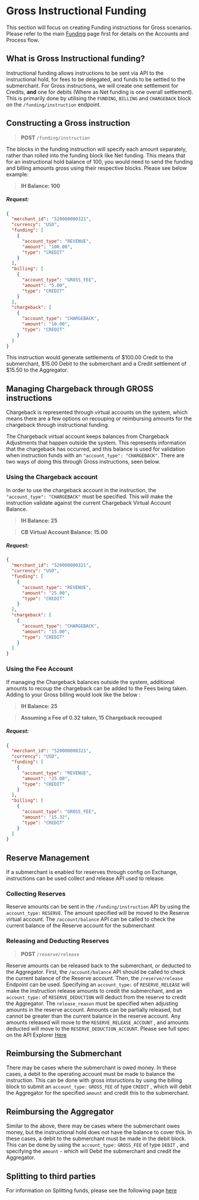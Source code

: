
# Gross Instructional Funding

This section will focus on creating Funding instructions for Gross scenarios. Please refer to the main [Funding](?path=docs/getting-started/getting-started-funding.md) page first for details on the Accounts and Process flow.

## What is Gross Instructional funding?

Instructional funding allows instructions to be sent via API to the instructional hold, for fees to be delegated, and funds to be settled to the submerchant.
For Gross instructions, we will create one settlement for Credits, **and** one for debits (Where as Net funding is one overall settlement). This is primarily done by utilising the `FUNDING`, `BILLING` and `CHARGEBACK` block on the `/funding/instruction` endpoint.

## Constructing a Gross instruction 

<!-- theme: info -->
>**POST** `/funding/instruction`

The blocks in the funding instruction will specify each amount separately, rather than rolled into the funding block like Net funding. 
This means that for an instructional hold balance of 100, you would need to send the funding and billing amounts gross using their respective blocks. 
Please see below example:
<!-- theme: success -->
>**IH Balance: 100**

##### Request:

```json
{
  "merchant_id": "520000000321",
  "currency": "USD",
  "funding": [
    {
      "account_type": "REVENUE",
      "amount": "100.00",
      "type": "CREDIT"
    }
  ],
  "billing": [
    {
      "account_type": "GROSS_FEE",
      "amount": "5.00",
      "type": "CREDIT"
    }
  ],
  "chargeback": [
    {
      "account_type": "CHARGEBACK",
      "amount": "10.00",
      "type": "CREDIT"
    }
  ]
}

```
This instruction would generate settlements of $100.00 Credit to the submerchant, $15.00 Debit to the submerchant and a Credit settlement of $15.50 to the Aggregator.

## Managing Chargeback through GROSS instructions

Chargeback is represented through virtual accounts on the system, which means there are a few options on recouping or reimbursing amounts for the chargeback through instructional funding.

The Chargeback virtual account keeps balances from Chargeback Adjustments that happen outside the system. This represents information that the chargeback has occurred, and this balance is used for validation when instruction funds with an `"account_type": "CHARGEBACK"`. There are two ways of doing this through Gross instructions, seen below.

### Using the Chargeback account

In order to use the chargeback account in the instruction, the `"account_type": "CHARGEBACK"` must be specified. This will make the instruction validate against the current Chargeback Virtual Account Balance.
<!-- theme: success -->
>**IH Balance: 25**

<!-- theme: warning -->
>**CB Virtual Account Balance: 15.00**

##### Request:
```json
{
  "merchant_id": "520000000321",
  "currency": "USD",
  "funding": [
    {
      "account_type": "REVENUE",
      "amount": "25.00",
      "type": "CREDIT"
    }
  ],
  "chargeback": [
    {
      "account_type": "CHARGEBACK",
      "amount": "15.00",
      "type": "CREDIT"
    }
  ]
}

```

### Using the Fee Account

If managing the Chargeback balances outside the system, additional amounts to recoup the chargeback can be added to the Fees being taken. Adding to your Gross billing would look like the below :

<!-- theme: success -->
>**IH Balance: 25**

<!-- theme: warning -->
>**Assuming a Fee of 0.32 taken, 15 Chargeback recouped**

##### Request:
```json
{
  "merchant_id": "520000000321",
  "currency": "USD",
  "funding": [
    {
      "account_type": "REVENUE",
      "amount": "25.00",
      "type": "CREDIT"
    }
  ],
  "billing": [
    {
      "account_type": "GROSS_FEE",
      "amount": "15.32",
      "type": "CREDIT"
    }
  ]
}

```
##  Reserve Management

If a submerchant is enabled for reserves through config on Exchange, instructions can be used collect and release API used to release. 

### Collecting Reserves

Reserve amounts can be sent in the `/funding/instruction` API by using the `account_type:` `RESERVE`. The amount specified will be moved to the Reserve virtual account. The `/account/balance` API can be called to check the current balance of the Reserve account for the submerchant

### Releasing and Deducting Reserves

<!-- theme: info -->
>**POST** `/reserve/release`

Reserve amounts can be released back to the submerchant, or deducted to the Aggregator. First, the `/account/balance` API should be called to check the current balance of the Reserve account.
Then, the `/reserve/release` Endpoint can be used. Specifying an `account_type:` of `RESERVE_RELEASE` will make the instruction release amounts to credit the submerchant, and an `account_type:` of `RESERVE_DEDUCTION` will deduct from the reserve to credit the Aggregator.
The `release_reason` must be specified when adjusting amounts in the reserve account. 
Amounts can be partially released, but cannot be greater than the current balance in the reserve account.
Any amounts released will move to the `RESERVE_RELEASE_ACCOUNT` , and amounts deducted will move to the `RESERVE_DEDUCTION_ACCOUNT`.
Please see full spec on the API Explorer [Here](../api/?type=post&path=/reserve/release) 

## Reimbursing the Submerchant

There may be cases where the submerchant is owed money. In these cases, a debit to the operating account must be made to balance the instruction. 
This can be done with gross intsructions by using the billing block to submit an `account_type:` `GROSS_FEE` of type `CREDIT` , which will debit the Aggregator for the specified `amount` and credit this to the submerchant.

## Reimbursing the Aggregator

Similar to the above, there may be cases where the submerchant owes money, but the instructional hold does not have the balance to cover this. In these cases, a debit to the submerchant must be made in the debit block.
This can be done by using the `account_type:` `GROSS_FEE` of type `DEBIT` , and specifying the `amount` - which will Debit the submerchant and credit the Aggregator.

## Splitting to third parties

For information on Splitting funds, please see the following page [here](?path=docs/getting-started/getting-started-instfunding-split.md)


